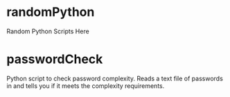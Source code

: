 # randomPython
Random Python Scripts Here

# passwordCheck
Python script to check password complexity. Reads a text file of passwords in and tells you if it meets the complexity requirements.
